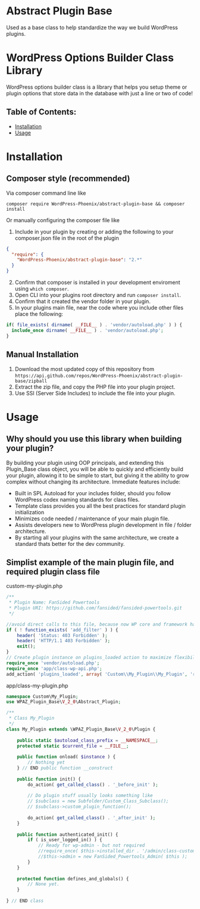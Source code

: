 # Abstract Plugin Base
Used as a base class to help standardize the way we build WordPress plugins.

# WordPress Options Builder Class Library

WordPress options builder class is a library that helps you setup theme or plugin options that store data in the database with just a line or two of code!

## Table of Contents:
- [Installation](#installation)
- [Usage](#usage)

# Installation

## Composer style (recommended)

Via composer command line like
```
composer require WordPress-Phoenix/abstract-plugin-base && composer install
```

Or manually configuring the composer file like

1. Include in your plugin by creating or adding the following to your composer.json file in the root of the plugin
```json
{
  "require": {
    "WordPress-Phoenix/abstract-plugin-base": "2.*"
  }
}
```
2. Confirm that composer is installed in your development enviroment using `which composer`.
3. Open CLI into your plugins root directory and run `composer install`.
4. Confirm that it created the vendor folder in your plugin.
5. In your plugins main file, near the code where you include other files place the following:
```php
if( file_exists( dirname( __FILE__ ) . 'vendor/autoload.php' ) ) {
  include_once dirname( __FILE__ ) . 'vendor/autoload.php';
}
```

## Manual Installation
1. Download the most updated copy of this repository from `https://api.github.com/repos/WordPress-Phoenix/abstract-plugin-base/zipball`
2. Extract the zip file, and copy the PHP file into your plugin project.
3. Use SSI (Server Side Includes) to include the file into your plugin.

# Usage

## Why should you use this library when building your plugin?
By building your plugin using OOP principals, and extending this Plugin_Base class object, you will be able to quickly and efficiently build
your plugin, allowing it to be simple to start, but giving it the ability to grow complex without changing its architecture. Immediate 
features include:
- Built in SPL Autoload for your includes folder, should you follow WordPress codex naming standards for class files.
- Template class provides you all the best practices for standard plugin initialization
- Minimizes code needed / maintenance of your main plugin file.
- Assists developers new to WordPress plugin development in file / folder architecture.
- By starting all your plugins with the same architecture, we create a standard thats better for the dev community.

## Simplist example of the main plugin file, and required plugin class file

custom-my-plugin.php
```php
/**
 * Plugin Name: FanSided Powertools
 * Plugin URI: https://github.com/fansided/fansided-powertools.git
 */

//avoid direct calls to this file, because now WP core and framework has been used
if ( ! function_exists( 'add_filter' ) ) {
	header( 'Status: 403 Forbidden' );
	header( 'HTTP/1.1 403 Forbidden' );
	exit();
}
// Create plugin instance on plugins_loaded action to maximize flexibility of wp hooks and filters system.
require_once 'vendor/autoload.php';
require_once 'app/class-wp-api.php';
add_action( 'plugins_loaded', array( 'Custom\\My_Plugin\\My_Plugin', 'run' ) );

```

app/class-my-plugin.php
```php
namespace Custom\My_Plugin;
use WPAZ_Plugin_Base\V_2_0\Abstract_Plugin;

/**
 * Class My_Plugin
 */
class My_Plugin extends \WPAZ_Plugin_Base\V_2_0\Plugin {
    
    public static $autoload_class_prefix = __NAMESPACE__;
    protected static $current_file = __FILE__;
    
    public function onload( $instance ) {
        // Nothing yet
    } // END public function __construct
    
    public function init() {
        do_action( get_called_class() . '_before_init' );
        
        // Do plugin stuff usually looks something like
        // $subclass = new Subfolder/Custom_Class_Subclass();
        // $subclass->custom_plugin_function();
        
        do_action( get_called_class() . '_after_init' );
    }
    
    public function authenticated_init() {
        if ( is_user_logged_in() ) {
            // Ready for wp-admin - but not required 
            //require_once( $this->installed_dir . '/admin/class-custom-plugin-admin.php' );
            //$this->admin = new FanSided_Powertools_Admin( $this );
        }
    }
    
    protected function defines_and_globals() {
        // None yet.
    }
    
} // END class

```
